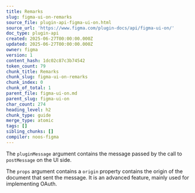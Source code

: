 ```yaml
---
title: Remarks
slug: figma-ui-on-remarks
source_file: plugin-api-figma-ui-on.html
source_url: 'https://www.figma.com/plugin-docs/api/figma-ui-on/'
doc_type: plugin-api
created: 2025-06-27T00:00:00.000Z
updated: 2025-06-27T00:00:00.000Z
owner: figma
version: 1
content_hash: 1dc02c87c3b74542
token_count: 79
chunk_title: Remarks
chunk_slug: figma-ui-on-remarks
chunk_index: 0
chunk_of_total: 1
parent_file: figma-ui-on.md
parent_slug: figma-ui-on
char_count: 274
heading_level: h2
chunk_type: guide
merge_type: atomic
tags: []
sibling_chunks: []
compiler: noos-figma
---
```


The `pluginMessage` argument contains the message passed by the call to `postMessage` on the UI side.

The `props` argument contains a `origin` property contains the origin of the document that sent the message. It is an advanced feature, mainly used for implementing OAuth.
